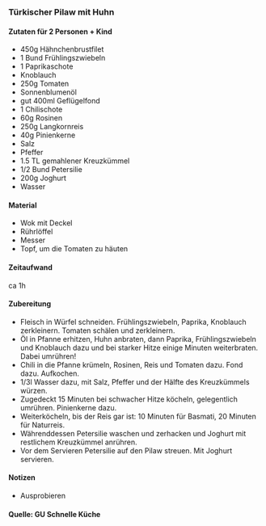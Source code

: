 ### Türkischer Pilaw mit Huhn

#### Zutaten für 2 Personen + Kind
* 450g Hähnchenbrustfilet
* 1 Bund Frühlingszwiebeln
* 1 Paprikaschote
* Knoblauch
* 250g Tomaten
* Sonnenblumenöl
* gut 400ml Geflügelfond
* 1 Chilischote
* 60g Rosinen
* 250g Langkornreis
* 40g Pinienkerne
* Salz
* Pfeffer
* 1.5 TL gemahlener Kreuzkümmel
* 1/2 Bund Petersilie
* 200g Joghurt
* Wasser

#### Material
 * Wok mit Deckel
 * Rührlöffel
 * Messer
 * Topf, um die Tomaten zu häuten

#### Zeitaufwand
 ca 1h 

#### Zubereitung
 * Fleisch in Würfel schneiden. Frühlingszwiebeln, Paprika, Knoblauch zerkleinern. Tomaten schälen und zerkleinern.
 * Öl in Pfanne erhitzen, Huhn anbraten, dann Paprika, Frühlingszwiebeln und Knoblauch dazu und bei starker Hitze einige Minuten weiterbraten. Dabei umrühren!
 * Chili in die Pfanne krümeln, Rosinen, Reis und Tomaten dazu. Fond dazu. Aufkochen.
 * 1/3l Wasser dazu, mit Salz, Pfeffer und der Hälfte des Kreuzkümmels würzen.
 * Zugedeckt 15 Minuten bei schwacher Hitze köcheln, gelegentlich umrühren. Pinienkerne dazu.
 * Weiterköcheln, bis der Reis gar ist: 10 Minuten für Basmati, 20 Minuten für Naturreis.
 * Währenddessen Petersilie waschen und zerhacken und Joghurt mit restlichem Kreuzkümmel anrühren.
 * Vor dem Servieren Petersilie auf den Pilaw streuen. Mit Joghurt servieren.
  
#### Notizen
 * Ausprobieren
  
#### Quelle: GU Schnelle Küche
